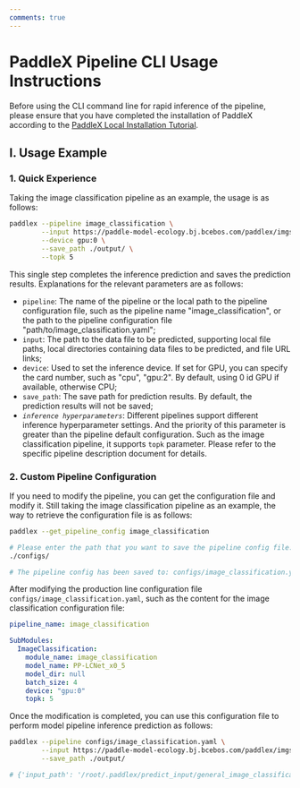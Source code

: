 ```yaml
---
comments: true
---
```


# PaddleX Pipeline CLI Usage Instructions

Before using the CLI command line for rapid inference of the pipeline, please ensure that you have completed the installation of PaddleX according to the [PaddleX Local Installation Tutorial](../../installation/installation.en.md).

## I. Usage Example

### 1. Quick Experience

Taking the image classification pipeline as an example, the usage is as follows:

```bash
paddlex --pipeline image_classification \
        --input https://paddle-model-ecology.bj.bcebos.com/paddlex/imgs/demo_image/general_image_classification_001.jpg \
        --device gpu:0 \
        --save_path ./output/ \
        --topk 5
```
This single step completes the inference prediction and saves the prediction results. Explanations for the relevant parameters are as follows:

* `pipeline`: The name of the pipeline or the local path to the pipeline configuration file, such as the pipeline name "image_classification", or the path to the pipeline configuration file "path/to/image_classification.yaml";
* `input`: The path to the data file to be predicted, supporting local file paths, local directories containing data files to be predicted, and file URL links;
* `device`: Used to set the inference device. If set for GPU, you can specify the card number, such as "cpu", "gpu:2". By default, using 0 id GPU if available, otherwise CPU;
* `save_path`: The save path for prediction results. By default, the prediction results will not be saved;
* _`inference hyperparameters`_: Different pipelines support different inference hyperparameter settings. And the priority of this parameter is greater than the pipeline default configuration. Such as the image classification pipeline, it supports `topk` parameter. Please refer to the specific pipeline description document for details.

### 2. Custom Pipeline Configuration

If you need to modify the pipeline, you can get the configuration file and modify it. Still taking the image classification pipeline as an example, the way to retrieve the configuration file is as follows:

```bash
paddlex --get_pipeline_config image_classification

# Please enter the path that you want to save the pipeline config file: (default `./`)
./configs/

# The pipeline config has been saved to: configs/image_classification.yaml
```

After modifying the production line configuration file `configs/image_classification.yaml`, such as the content for the image classification configuration file:

```yaml
pipeline_name: image_classification

SubModules:
  ImageClassification:
    module_name: image_classification
    model_name: PP-LCNet_x0_5
    model_dir: null
    batch_size: 4
    device: "gpu:0"
    topk: 5
```

Once the modification is completed, you can use this configuration file to perform model pipeline inference prediction as follows:

```bash
paddlex --pipeline configs/image_classification.yaml \
        --input https://paddle-model-ecology.bj.bcebos.com/paddlex/imgs/demo_image/general_image_classification_001.jpg \
        --save_path ./output/

# {'input_path': '/root/.paddlex/predict_input/general_image_classification_001.jpg', 'class_ids': [296, 170, 356, 258, 248], 'scores': array([0.62817, 0.03729, 0.03262, 0.03247, 0.03196]), 'label_names': ['ice bear, polar bear, Ursus Maritimus, Thalarctos maritimus', 'Irish wolfhound', 'weasel', 'Samoyed, Samoyede', 'Eskimo dog, husky']}
```
